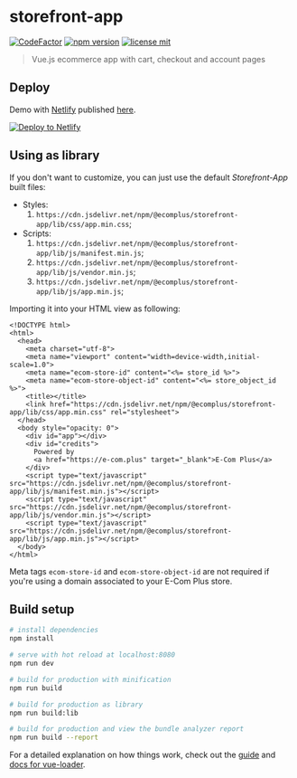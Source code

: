 # storefront-app

[![CodeFactor](https://www.codefactor.io/repository/github/ecomclub/storefront-app/badge)](https://www.codefactor.io/repository/github/ecomclub/storefront-app)
[![npm version](https://img.shields.io/npm/v/@ecomplus/storefront-app.svg)](https://www.npmjs.org/@ecomplus/storefront-app)
[![license mit](https://img.shields.io/badge/License-MIT-yellow.svg)](https://opensource.org/licenses/MIT)

> Vue.js ecommerce app with cart, checkout and account pages

## Deploy

Demo with [Netlify](https://www.netlify.com/) published
[here](https://storefront-app.e-com.plus/).

[![Deploy to Netlify](https://www.netlify.com/img/deploy/button.svg)](https://app.netlify.com/start/deploy?repository=https://github.com/ecomclub/storefront-app)

## Using as library

If you don't want to customize,
you can just use the default _Storefront-App_ built files:

- Styles:
  1. `https://cdn.jsdelivr.net/npm/@ecomplus/storefront-app/lib/css/app.min.css`;
- Scripts:
  1. `https://cdn.jsdelivr.net/npm/@ecomplus/storefront-app/lib/js/manifest.min.js`;
  2. `https://cdn.jsdelivr.net/npm/@ecomplus/storefront-app/lib/js/vendor.min.js`;
  3. `https://cdn.jsdelivr.net/npm/@ecomplus/storefront-app/lib/js/app.min.js`;

Importing it into your HTML view as following:

```ejs
<!DOCTYPE html>
<html>
  <head>
    <meta charset="utf-8">
    <meta name="viewport" content="width=device-width,initial-scale=1.0">
    <meta name="ecom-store-id" content="<%= store_id %>">
    <meta name="ecom-store-object-id" content="<%= store_object_id %>">
    <title></title>
    <link href="https://cdn.jsdelivr.net/npm/@ecomplus/storefront-app/lib/css/app.min.css" rel="stylesheet">
  </head>
  <body style="opacity: 0">
    <div id="app"></div>
    <div id="credits">
      Powered by
      <a href="https://e-com.plus" target="_blank">E-Com Plus</a>
    </div>
    <script type="text/javascript" src="https://cdn.jsdelivr.net/npm/@ecomplus/storefront-app/lib/js/manifest.min.js"></script>
    <script type="text/javascript" src="https://cdn.jsdelivr.net/npm/@ecomplus/storefront-app/lib/js/vendor.min.js"></script>
    <script type="text/javascript" src="https://cdn.jsdelivr.net/npm/@ecomplus/storefront-app/lib/js/app.min.js"></script>
  </body>
</html>
```

Meta tags `ecom-store-id` and `ecom-store-object-id`
are not required if you're using a domain associated to your E-Com Plus store.

## Build setup

``` bash
# install dependencies
npm install

# serve with hot reload at localhost:8080
npm run dev

# build for production with minification
npm run build

# build for production as library
npm run build:lib

# build for production and view the bundle analyzer report
npm run build --report
```

For a detailed explanation on how things work,
check out the [guide](http://vuejs-templates.github.io/webpack/)
and [docs for vue-loader](http://vuejs.github.io/vue-loader).
